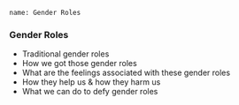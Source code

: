 ```ngMeta
name: Gender Roles
```

### Gender Roles
* Traditional gender roles
* How we got those gender roles
* What are the feelings associated with these gender roles
* How they help us & how they harm us
* What we can do to defy gender roles
